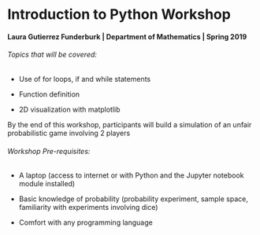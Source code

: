 # Introduction to Python Workshop
#### Laura Gutierrez Funderburk | Department of Mathematics | Spring 2019

###### Topics that will be covered:

- Use of for loops, if and while statements 

- Function definition

- 2D visualization with matplotlib


By the end of this workshop, participants will build a simulation of an unfair probabilistic game involving 2 players


###### Workshop Pre-requisites:

- A laptop (access to internet or with Python and the Jupyter notebook module installed)

- Basic knowledge of probability (probability experiment, sample space, familiarity with experiments involving dice)

- Comfort with any programming language 

